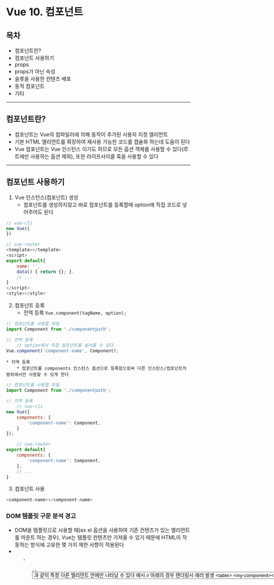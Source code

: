 # Vue 10. 컴포넌트

## 목차
* 컴포넌트란?
* 컴포넌트 사용하기
* props
* props가 아닌 속성
* 슬롯을 사용한 컨텐츠 배포
* 동적 컴포넌트
* 기타


- - - -

## 컴포넌트란?
* 컴포넌트는 Vue의 컴파일러에 의해 동작이 추가된 사용자 지정 엘리먼트
* 기본 HTML 엘리먼트를 확장하여 재사용 가능한 코드를 캡슐화 하는데 도움이 된다
* Vue 컴포넌트는 Vue 인스턴스 이기도 하므로 모든 옵션 객체를 사용할 수 있다(루트에만 사용하는 옵션 제외), 또한 라이프사이클 훅을 사용할 수 있다

- - - -

## 컴포넌트 사용하기
1. Vue 인스턴스(컴포넌트) 생성
	* 컴포넌트를 생성하지않고 바로 컴포넌트를 등록할때 option에 직접 코드로 넣어주어도 된다
``` javascript
// vue-cli
new Vue({
})

// vue-router
<template></template>
<script>
export default{
	name: '',
	data() { return {}; }.
	// ...
}
</script>
<style></style>
```

2. 컴포넌트 등록
	* 전역 등록 `Vue.component(tagName, option);`
``` javascript
// 컴포넌트를 사용할 파일
import Component from './componentpath';

// 전역 등록
	// option에서 직접 컴포넌트를 넣어줄 수 있다
Vue.component('component-name', Component);
```

	* 지역 등록
		* 컴포넌트를 components 인스턴스 옵션으로 등록함으로써 다른 인스턴스/컴포넌트의 범위에서만 사용할 수 있게 한다
``` javascript
// 컴포넌트를 사용할 파일
import Component from './componentpath';

// 지역 등록
	// vue-cli
new Vue({
	components: {
		'component-name': Component,
	}
});

	// vue-router
export default{
	components: {
		'component-name': Component,
	},
	// ...
}
```

3. 컴포넌트 사용
``` javascript
<component-name></component-name>
```


### DOM 템플릿 구문 분석 경고
* DOM을 템플릿으로 사용할 때(ex el 옵션을 사용하여 기존 컨텐츠가 있는 엘리먼트를 마운트 하는 경우), Vue는 템플릿 컨텐츠만 가져올 수 있기 때문에 HTML이 작동하는 방식에 고유한 몇 가지 제한 사항이 적용된다
* <ul>, <ol>, <table>, <select>와 같은 일부 엘리먼트는 그 안에 어떤 엘리먼트가 나타날 수 있는지에 대한 제한을 가지고 있으며, <option>과 같이 특정 다른 엘리먼트 안에만 나타날 수 있다
* 예시
``` html
// 아래의 경우 렌더링시 에러 발생
<table>
	<my-component></my-component>
</table>

// is 속성을 사용해서 해결
<table>
	<tr is="my-component"></tr>
</table>
```

* 다음 중 하나에 포함되면 문자열 템플릿을 사용하는 경우에 이러한 제한 사항이 적용되지 않는다
	* `<script type="text/x-template">`
	* `JavaScript 인라인 템플릿 문자열`
	* `.vue 컴포넌트` 
* 따라서 항상 문자열 템플릿을 사용하는 것이 좋다


### data는 반드시 함수여야한다
* 컴포넌트에서 data는 항상 함수여야한다
* 함수가 아닐 경우 콘솔에서 경고
* data가 함수가 아닌경우 여러 컴포넌트 인스턴스에서 모두 같은 data를 공유하므로 문제가 생긴다
* 따라서 data는 함수로 리턴하는 형태로 사용해야한다

### 컴포넌트 작성
* 컴포넌트는 부모-자식 관계에서 가장 일반적으로 사용하기 위한 것
* 부모는 props로 자식에게 데이터를 전달하고, 자식은 events를 부모에게 보낸다($emit을 이용해 부모에게 특정 트리거를 보낼 수도 있다)



- - - -


## Props
* props는 상위 컴포넌트의 정보를 전달하기 위한 사용자 지정 특성


### props로 데이터 전달
* 모든 컴포넌트 인스턴스에서는  자체 격리된 범위가 존재 (즉, 하위 컴포넌트의 템플릿에서 상위 데이터를 직접 참조할 수 없다)
* data는 props옵션을 사용하여 하위 컴포넌트로 전달 될 수 있다
* 하위 컴포넌트는 props 옵션을 사용해 수신할 것으로 기대되는 props를 명시적으로 선언해야한다
``` javascript
Vue.component('test-component', {
	props: ['message'],
	template: '<h1>{{ message }}</h1>'
});
```


### camelCase vs kebab-case
* HTML 속성은 대소문자를 구분하지 않으므로 템플릿을 사용할 때 camelCase prop 이름에 해당하는 kebab-case를 사용해야함
``` javascript
props: ['myMessage']

// 템플릿에서 사용
<component :my-message="메세지"></component>
```

### 동적 props
* 정규 속성 표현식에 바인딩 하는것과 비슷하게 v-bind를 사용하여 부모의 데이터에 props를 동적으로 바인딩 할 수 있다
* => 데이터가 상위에서 업데이트 될 때마다 하위 데이터로도 전달된다
``` html
// template
	// v-bind를 이용한 동적 props
<component :my-message="msg"></component>

// script
data() {
	return { mes: '메세지' };
}
```


* 객체의 모든 속성을 props로 전달하려면, 인자없이 v-bind를 사용
``` html
// script
data() {
	return{
		todo: {
			text: 'todoText',
			isComplete: false
		}
	};
}

// template
<component v-bind="todo"></component>
	// 같다
<component v-bind:text="todo.text" v-bind:is-complete="todo.isComplete"></component>
```

### 리터럴 vs 동적
``` html
// 리터럴 prop 이기 때문에 문자열 "1"이 전달
<component numberProp="1"></component>

// v-bind를 사용해 JavaScript 표현식으로 표현 -> 숫자 1이 전달
<component :numberProp="1"></component>
```

### 단방향 데이터 흐름
* 모든 props는 하위 속성과 상위 속성 사이의 단방향 바인딩을 형성
	* => 상위 속성이 업데이트 되면 하위로 흐른다 (반대는 불가)
	* => 하위 컴포넌트가 실수로 부모의 상태를 변경하여 앱의 데이터 흐름을 추런하기 어렵게 만드는 것을 방지할 수 있다
* 하위 컴포넌트에서 props를 변경시켜야 하는경우
	1. prop은 초기 값을 전달 하는데만 사용하고 하위 컴포넌트는 이후에 이것을 로컬 데이터 속성으로 사용
	* 해결 => prop의 초기 값을 초기 값으로 사용하는 로컬 데이터 속성을 정의
``` javascript
props: ['initialData'],
data() {
	return{
		initData: this.initialData
	};
}
```

	2. prop은 변경 되어야 할 원시 값으로 전달
	* 해결 => prop 값으로부터 계산된 속성을 정의
``` javascript
props: ['size'],
computed: {
	normalizedSize: function () {
		return this.size.trim().toLowerCase();
	}
}
```


> 자바 스크립트의 객체와 배열은 참조로 전달(call by reference)되므로 prop이 배열이나 객체인 경우 하위 객체 또는 배열 자체를 부모 상태로 변경하면 부모 상태에 영향을 준다  



### prop 검증
* 컴포넌트가 prop에 대한 요구사항을 지정할 수 있다
* 요구사항이 충족되지 않으면 Vue에서 경고를 보냄
* props를 문자열 배열로 정의하는 대신 유효성 검사 요구사항이 있는 객체를 사용
``` javascript
props: {
		// propA의 타입은 Number 이어야함
	propA: Number,

		// propB의 타입은 String 또는 Number
	propB: [String, Number],

		// propC의 타입은 String이고 propC는 반드시 필요
	propC: {
		type: String,
		require: true
	},

		// propD의 타입은 Number, 바인딩되지않으면 10의 기본값을 가짐(반드시 필요하진 않음)
	propD: {
		type: Number,
		default: 10
	},

		// propE의 타입은 Object
		// 객체와 배열의 기본값은 팩토리함수에서 리턴되어야함
	propE: {
		type: Object,
		default: function() {
			return { message: 'msg' };
		}
	},

		// 사용자 정의 유효성 검사 가능
	propF: {
		validator: function(value) {
			return value > 10
		}
	}
}
```
* type은 다음 네이티브 생성자 중 하나를 사용할 수 있다
	* String
	* Number
	* Boolean
	* Function
	* Object
	* Array
	* Symbol

* type은 커스텀 생성자가 될 수 있고, assertion은 instance 체크로 만들어질 것이다
* props 검증이 실패하면 Vue는 콘솔에서 경고를 출력
* props는 컴포넌트 인스턴스가 생성되기 전에 검증되기 때문에 default나 validator 함수 내에서 data, computed 또는 methods와 같은 인스턴스 속성을 사용할 수 없다







